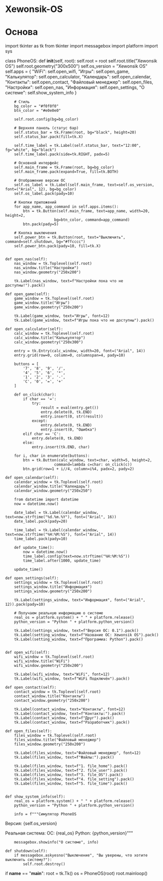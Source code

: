 # Xewonsik-OS
# Основа

import tkinter as tk
from tkinter import messagebox
import platform
import sys

class PhoneOS:
    def __init__(self, root):
        self.root = root
        self.root.title("Xewonsik OS")
        self.root.geometry("300x500")
        self.os_version = "Xewonsik OS"
        self.apps = {
            "WiFi": self.open_wifi, 
            "Игры": self.open_game, 
            "Калькулятор": self.open_calculator,
            "Календарь": self.open_calendar,
            "Контакты": self.open_contact, 
            "Файловый менеджер": self.open_files, 
            "Настройки": self.open_nas, 
            "Информация": self.open_settings,
            "О системе": self.show_system_info
        }

        # Стиль
        bg_color = "#f0f0f0"
        btn_color = "#e0e0e0"

        self.root.config(bg=bg_color)

        # Верхняя панель (статус бар)
        self.status_bar = tk.Frame(root, bg="black", height=20)
        self.status_bar.pack(fill=tk.X)

        self.time_label = tk.Label(self.status_bar, text="12:00", fg="white", bg="black")
        self.time_label.pack(side=tk.RIGHT, padx=5)

        # Основной интерфейс
        self.main_frame = tk.Frame(root, bg=bg_color)
        self.main_frame.pack(expand=True, fill=tk.BOTH)

        # Отображение версии ОС
        self.os_label = tk.Label(self.main_frame, text=self.os_version, font=("Arial", 12), bg=bg_color)
        self.os_label.pack(pady=10)

        # Кнопки приложений
        for app_name, app_command in self.apps.items():
            btn = tk.Button(self.main_frame, text=app_name, width=20, height=2, 
                          bg=btn_color, command=app_command)
            btn.pack(pady=5)

        # Кнопка выключения
        self.power_btn = tk.Button(root, text="Выключить", command=self.shutdown, bg="#ffcccc")
        self.power_btn.pack(pady=10, fill=tk.X)


    def open_nas(self):
        nas_window = tk.Toplevel(self.root)
        nas_window.title("Настройки")
        nas_window.geometry("250x200") 

        tk.Label(nas_window, text=f"Настройки пока что не доступны!").pack() 

    def open_game(self):
        game_window = tk.Toplevel(self.root) 
        game_window.title("Игры") 
        game_window.geometry("250x200") 

        tk.Label(game_window, text="Игры", font=12) 
        tk.Label(game_window, text=f"Игры пока что не доступны").pack()

    def open_calculator(self):
        calc_window = tk.Toplevel(self.root)
        calc_window.title("Калькулятор")
        calc_window.geometry("250x300")

        entry = tk.Entry(calc_window, width=20, font=("Arial", 14))
        entry.grid(row=0, column=0, columnspan=4, pady=10)

        buttons = [
            '7', '8', '9', '/',
            '4', '5', '6', '*',
            '1', '2', '3', '-',
            'C', '0', '=', '+'
        ]

        def on_click(char):
            if char == '=':
                try:
                    result = eval(entry.get())
                    entry.delete(0, tk.END)
                    entry.insert(0, str(result))
                except:
                    entry.delete(0, tk.END)
                    entry.insert(0, "Ошибка")
            elif char == 'C':
                entry.delete(0, tk.END)
            else:
                entry.insert(tk.END, char)

        for i, char in enumerate(buttons):
            btn = tk.Button(calc_window, text=char, width=5, height=2,
                          command=lambda c=char: on_click(c))
            btn.grid(row=1 + i//4, column=i%4, padx=2, pady=2)

    def open_calendar(self):
        calendar_window = tk.Toplevel(self.root)
        calendar_window.title("Календарь")
        calendar_window.geometry("250x250")

        from datetime import datetime
        now = datetime.now()

        date_label = tk.Label(calendar_window, text=now.strftime("%d.%m.%Y"), font=("Arial", 16))
        date_label.pack(pady=20)

        time_label = tk.Label(calendar_window, text=now.strftime("%H:%M:%S"), font=("Arial", 14))
        time_label.pack(pady=10)

        def update_time():
            now = datetime.now()
            time_label.config(text=now.strftime("%H:%M:%S"))
            time_label.after(1000, update_time)

        update_time()

    def open_settings(self):
        settings_window = tk.Toplevel(self.root)
        settings_window.title("Информация")
        settings_window.geometry("250x200")

        tk.Label(settings_window, text="Информация", font=("Arial", 12)).pack(pady=10)

        # Получаем реальную информацию о системе
        real_os = platform.system() + " " + platform.release()
        python_version = "Python " + platform.python_version()

        tk.Label(settings_window, text=f"Версия ОС: 0.1").pack() 
        tk.Label(setting_window, text=f"Название ОС: Xewonsik OS").pack()
        tk.Label(setting_window, text=f"Програмиа: Python").pack()


    def open_wifi(self):
        wifi_window = tk.Toplevel(self.root) 
        wifi_window.title("WiFi")
        wifi_window.geometry("250x200")

        tk.Label(wifi_window, text="WiFi", font=12) 
        tk.Label(wifi_window, text=f"WiFi Подключëн").pack() 

    def open_contact(self):
        contact_window = tk.Toplevel(self.root)
        contact_window.title("Контакты") 
        contact_window.geometry("250x200")

        tk.Label(contact_window, text="Контакты", font=12) 
        tk.Label(contact_window, text=f"Контакты:").pack() 
        tk.Label(contact_window, text=f"Друг").pack() 
        tk.Label(contact_window, text=f"Разработчик").pack()

    def open_files(self):
        files_window = tk.Toplevel(self.root) 
        files_window.title("Файловый менеджер")
        files_window.geometry("250x200")

        tk.Label(files_window, text="Файловый менеджер", font=12) 
        tk.Label(files_window, text=f"Файлы:").pack()

        tk.Label(files_window, text=f"1. file_home").pack() 
        tk.Label(files_window, text=f"2. file_user").pack() 
        tk.Label(files_window, text=f"3. file_OS").pack() 
        tk.Label(files_window, text=f"4. file_setting").pack()
        tk.Label(files_window, text=f"5. file_time").pack()


    def show_system_info(self):
        real_os = platform.system() + " " + platform.release()
        python_version = "Python " + platform.python_version()

        info = f"""Симулятор PhoneOS
Версия: {self.os_version}

Реальная система:
ОС: {real_os}
Python: {python_version}"""

        messagebox.showinfo("О системе", info)

    def shutdown(self):
        if messagebox.askyesno("Выключение", "Вы уверены, что хотите выключить систему?"):
            self.root.destroy()

if __name__ == "__main__":
    root = tk.Tk()
    os = PhoneOS(root)
    root.mainloop()
